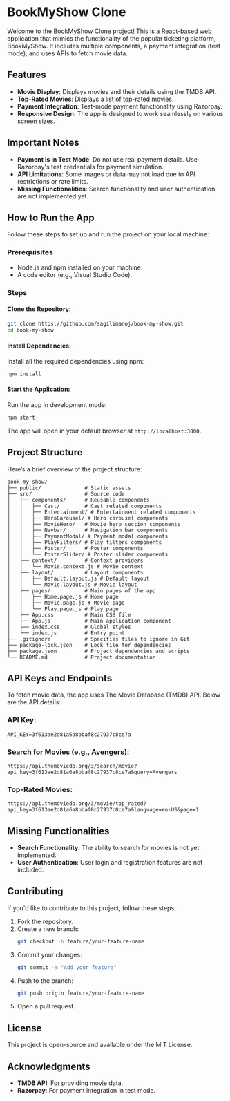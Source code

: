 
# BookMyShow Clone

Welcome to the BookMyShow Clone project! This is a React-based web application that mimics the functionality of the popular ticketing platform, BookMyShow. It includes multiple components, a payment integration (test mode), and uses APIs to fetch movie data.

## Features
- **Movie Display**: Displays movies and their details using the TMDB API.
- **Top-Rated Movies**: Displays a list of top-rated movies.
- **Payment Integration**: Test-mode payment functionality using Razorpay.
- **Responsive Design**: The app is designed to work seamlessly on various screen sizes.

## Important Notes
- **Payment is in Test Mode**: Do not use real payment details. Use Razorpay's test credentials for payment simulation.
- **API Limitations**: Some images or data may not load due to API restrictions or rate limits.
- **Missing Functionalities**: Search functionality and user authentication are not implemented yet.

## How to Run the App
Follow these steps to set up and run the project on your local machine:

### Prerequisites
- Node.js and npm installed on your machine.
- A code editor (e.g., Visual Studio Code).

### Steps
#### Clone the Repository:
```bash
git clone https://github.com/sagilimanoj/book-my-show.git
cd book-my-show
```

#### Install Dependencies:
Install all the required dependencies using npm:
```bash
npm install
```

#### Start the Application:
Run the app in development mode:
```bash
npm start
```
The app will open in your default browser at `http://localhost:3000`.

## Project Structure
Here’s a brief overview of the project structure:
```plaintext
book-my-show/
├── public/              # Static assets
├── src/                 # Source code
│   ├── components/      # Reusable components
│   │   ├── Cast/        # Cast related components
│   │   ├── Entertainment/ # Entertainment related components
│   │   ├── HeroCarousel/ # Hero carousel components
│   │   ├── MovieHero/   # Movie hero section components
│   │   ├── Navbar/      # Navigation bar components
│   │   ├── PaymentModal/ # Payment modal components
│   │   ├── PlayFilters/ # Play filters components
│   │   ├── Poster/      # Poster components
│   │   └── PosterSlider/ # Poster slider components
│   ├── context/         # Context providers
│   │   └── Movie.context.js # Movie context
│   ├── layout/          # Layout components
│   │   ├── Default.layout.js # Default layout
│   │   └── Movie.layout.js # Movie layout
│   ├── pages/           # Main pages of the app
│   │   ├── Home.page.js # Home page
│   │   ├── Movie.page.js # Movie page
│   │   └── Play.page.js # Play page
│   ├── App.css          # Main CSS file
│   ├── App.js           # Main application component
│   ├── index.css        # Global styles
│   └── index.js         # Entry point
├── .gitignore           # Specifies files to ignore in Git
├── package-lock.json    # Lock file for dependencies
├── package.json         # Project dependencies and scripts
└── README.md            # Project documentation
```

## API Keys and Endpoints
To fetch movie data, the app uses The Movie Database (TMDB) API. Below are the API details:

### API Key:
```plaintext
API_KEY=3f613ae2d81a6a8bbaf8c27937c8ce7a
```

### Search for Movies (e.g., Avengers):
```plaintext
https://api.themoviedb.org/3/search/movie?api_key=3f613ae2d81a6a8bbaf8c27937c8ce7a&query=Avengers
```

### Top-Rated Movies:
```plaintext
https://api.themoviedb.org/3/movie/top_rated?api_key=3f613ae2d81a6a8bbaf8c27937c8ce7a&language=en-US&page=1
```

## Missing Functionalities
- **Search Functionality**: The ability to search for movies is not yet implemented.
- **User Authentication**: User login and registration features are not included.

## Contributing
If you'd like to contribute to this project, follow these steps:

1. Fork the repository.
2. Create a new branch:
   ```bash
   git checkout -b feature/your-feature-name
   ```
3. Commit your changes:
   ```bash
   git commit -m "Add your feature"
   ```
4. Push to the branch:
   ```bash
   git push origin feature/your-feature-name
   ```
5. Open a pull request.

## License
This project is open-source and available under the MIT License.

## Acknowledgments
- **TMDB API**: For providing movie data.
- **Razorpay**: For payment integration in test mode.
